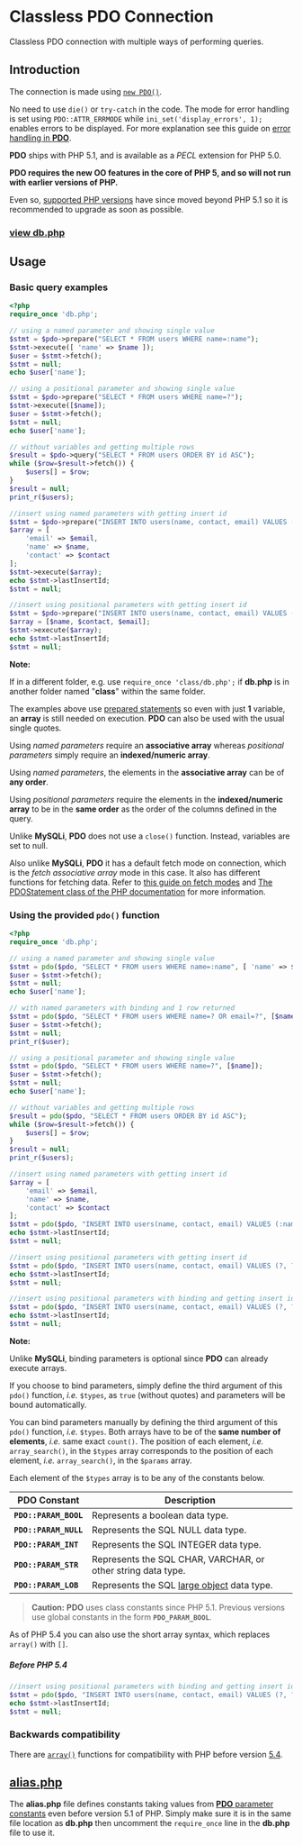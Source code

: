 # Classless PDO Connection

Classless PDO connection with multiple ways of performing queries.

## Introduction

The connection is made using [`new PDO()`](https://phpdelusions.net/pdo#dsn).

No need to use `die()` or `try-catch` in the code. The mode for error handling is set using `PDO::ATTR_ERRMODE` while `ini_set('display_errors', 1);` enables errors to be displayed. For more explanation see this guide on [error handling in **PDO**](https://phpdelusions.net/pdo#errors).

**PDO** ships with PHP 5.1, and is available as a *PECL* extension for PHP 5.0.

**PDO requires the new OO features in the core of PHP 5, and so will not run with earlier versions of PHP.**

Even so, [supported PHP versions](https://secure.php.net/supported-versions.php) have since moved beyond PHP 5.1 so it is recommended to upgrade as soon as possible.

### [view db.php](https://github.com/joshcangit/flexphpwrapper/blob/classless/pdo/db.php)

## Usage

### Basic query examples

```php
<?php
require_once 'db.php';

// using a named parameter and showing single value
$stmt = $pdo->prepare("SELECT * FROM users WHERE name=:name");
$stmt->execute([ 'name' => $name ]);
$user = $stmt->fetch();
$stmt = null;
echo $user['name'];

// using a positional parameter and showing single value
$stmt = $pdo->prepare("SELECT * FROM users WHERE name=?");
$stmt->execute([$name]);
$user = $stmt->fetch();
$stmt = null;
echo $user['name'];

// without variables and getting multiple rows
$result = $pdo->query("SELECT * FROM users ORDER BY id ASC");
while ($row=$result->fetch()) {
    $users[] = $row;
}
$result = null;
print_r($users);

//insert using named parameters with getting insert id
$stmt = $pdo->prepare("INSERT INTO users(name, contact, email) VALUES (:name, :contact, :email)");
$array = [
    'email' => $email,
    'name' => $name,
    'contact' => $contact
];
$stmt->execute($array);
echo $stmt->lastInsertId;
$stmt = null;

//insert using positional parameters with getting insert id
$stmt = $pdo->prepare("INSERT INTO users(name, contact, email) VALUES (?, ?, ?)");
$array = [$name, $contact, $email];
$stmt->execute($array);
echo $stmt->lastInsertId;
$stmt = null;
```

**Note:**

If in a different folder, e.g. use `require_once 'class/db.php';` if **db.php** is in another folder named "**class**" within the same folder.

The examples above use [prepared statements](https://phpdelusions.net/pdo#prepared) so even with just **1** variable, an **array** is still needed on execution. **PDO** can also be used with the usual single quotes.

Using *named parameters* require an **associative array** whereas *positional parameters* simply require an **indexed/numeric array**.

Using *named parameters*, the elements in the **associative array** can be of **any order**.

Using *positional parameters* require the elements in the **indexed/numeric array** to be in the **same order** as the order of the columns defined in the query.

Unlike **MySQLi**, **PDO** does not use a `close()` function. Instead, variables are set to null.

Also unlike **MySQLi**, **PDO** it has a default fetch mode on connection, which is the *fetch associative array* mode in this case. It also has different functions for fetching data. Refer to [this guide on fetch modes](https://phpdelusions.net/pdo/fetch_modes) and [The PDOStatement class of the PHP documentation](https://secure.php.net/manual/en/class.pdostatement.php) for more information.

### Using the provided `pdo()` function

```php
<?php
require_once 'db.php';

// using a named parameter and showing single value
$stmt = pdo($pdo, "SELECT * FROM users WHERE name=:name", [ 'name' => $name ]);
$user = $stmt->fetch();
$stmt = null;
echo $user['name'];

// with named parameters with binding and 1 row returned
$stmt = pdo($pdo, "SELECT * FROM users WHERE name=? OR email=?", [$name, $email], true);
$user = $stmt->fetch();
$stmt = null;
print_r($user);

// using a positional parameter and showing single value
$stmt = pdo($pdo, "SELECT * FROM users WHERE name=?", [$name]);
$user = $stmt->fetch();
$stmt = null;
echo $user['name'];

// without variables and getting multiple rows
$result = pdo($pdo, "SELECT * FROM users ORDER BY id ASC");
while ($row=$result->fetch()) {
    $users[] = $row;
}
$result = null;
print_r($users);

//insert using named parameters with getting insert id
$array = [
    'email' => $email,
    'name' => $name,
    'contact' => $contact
];
$stmt = pdo($pdo, "INSERT INTO users(name, contact, email) VALUES (:name, :contact, :email)", $array);
echo $stmt->lastInsertId;
$stmt = null;

//insert using positional parameters with getting insert id
$stmt = pdo($pdo, "INSERT INTO users(name, contact, email) VALUES (?, ?, ?)", [$name, $contact, $email]);
echo $stmt->lastInsertId;
$stmt = null;

//insert using positional parameters with binding and getting insert id
$stmt = pdo($pdo, "INSERT INTO users(name, contact, email) VALUES (?, ?, ?)", [$name, $contact, $email], [PDO::PARAM_STR,PDO::PARAM_INT,PDO::PARAM_STR]);
echo $stmt->lastInsertId;
$stmt = null;
```

**Note:**

Unlike **MySQLi**, binding parameters is optional since **PDO** can already execute arrays.

If you choose to bind parameters, simply define the third argument of this `pdo()` function, *i.e.* `$types`, as `true` (without quotes) and parameters will be bound automatically.

You can bind parameters manually by defining the third argument of this `pdo()` function, *i.e.* `$types`. Both arrays have to be of the **same number of elements**, *i.e.* same exact `count()`. The position of each element, *i.e.* `array_search()`, in the `$types` array corresponds to the position of each element, *i.e.* `array_search()`, in the `$params` array.

Each element of the `$types` array is to be any of the constants below.

| PDO Constant          | Description                                                  |
| --------------------- | ------------------------------------------------------------ |
| **`PDO::PARAM_BOOL`** | Represents a boolean data type.                              |
| **`PDO::PARAM_NULL`** | Represents the SQL NULL data type.                           |
| **`PDO::PARAM_INT`**  | Represents the SQL INTEGER data type.                        |
| **`PDO::PARAM_STR`**  | Represents the SQL CHAR, VARCHAR, or other string data type. |
| **`PDO::PARAM_LOB`**  | Represents the SQL [large object](https://secure.php.net/manual/en/pdo.lobs.php) data type. |

> **Caution:** **PDO** uses class constants since PHP 5.1. Previous versions use global constants in the form **`PDO_PARAM_BOOL`**.

As of PHP 5.4 you can also use the short array syntax, which replaces `array()` with `[]`.

##### Before PHP 5.4

```php
//insert using positional parameters with binding and getting insert id
$stmt = pdo($pdo, "INSERT INTO users(name, contact, email) VALUES (?, ?, ?)", array($name, $contact, $email), array(PDO::PARAM_STR,PDO::PARAM_INT,PDO::PARAM_STR));
echo $stmt->lastInsertId;
$stmt = null;
```

### Backwards compatibility

There are [`array()`](https://secure.php.net/manual/en/language.types.array.php#language.types.array.syntax.array-func) functions for compatibility with PHP before version [5.4](https://secure.php.net/migration54.new-features).

## [alias.php](https://github.com/joshcangit/flexphpwrapper/blob/classless/pdo/alias.php)

The **alias.php** file defines constants taking values from [**PDO** parameter constants](https://php.net/manual/en/pdo.constants.php) even before version 5.1 of PHP. Simply make sure it is in the same file location as **db.php** then uncomment the `require_once` line in the **db.php** file to use it.
